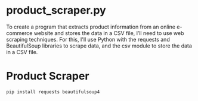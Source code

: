 # product_scraper.py
To create a program that extracts product information from an online e-commerce website and stores the data in a CSV file, I’ll need to use web scraping techniques. For this, I'll use Python with the requests and BeautifulSoup libraries to scrape data, and the csv module to store the data in a CSV file.

# Product Scraper

```bash
pip install requests beautifulsoup4

